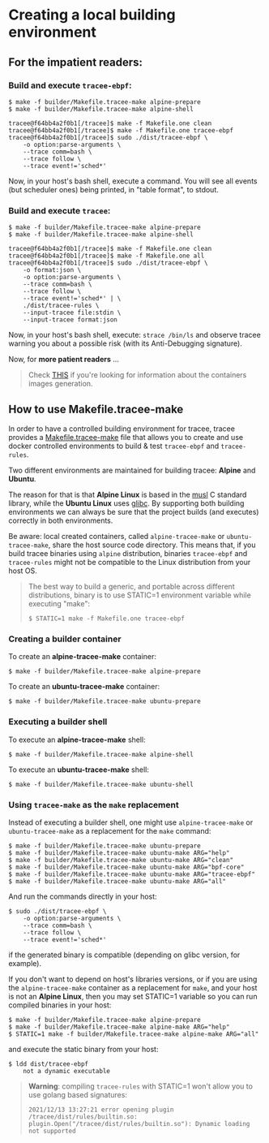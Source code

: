 # Creating a local building environment

## For the **impatient readers**:

### Build and execute `tracee-ebpf`:

```
$ make -f builder/Makefile.tracee-make alpine-prepare
$ make -f builder/Makefile.tracee-make alpine-shell

tracee@f64bb4a2f0b1[/tracee]$ make -f Makefile.one clean
tracee@f64bb4a2f0b1[/tracee]$ make -f Makefile.one tracee-ebpf
tracee@f64bb4a2f0b1[/tracee]$ sudo ./dist/tracee-ebpf \
	-o option:parse-arguments \
	--trace comm=bash \
	--trace follow \
	--trace event!='sched*'
```

Now, in your host's bash shell, execute a command. You will see all events (but
scheduler ones) being printed, in "table format", to stdout.

### Build and execute `tracee`:

```
$ make -f builder/Makefile.tracee-make alpine-prepare
$ make -f builder/Makefile.tracee-make alpine-shell

tracee@f64bb4a2f0b1[/tracee]$ make -f Makefile.one clean
tracee@f64bb4a2f0b1[/tracee]$ make -f Makefile.one all
tracee@f64bb4a2f0b1[/tracee]$ sudo ./dist/tracee-ebpf \
	-o format:json \
	-o option:parse-arguments \
	--trace comm=bash \
	--trace follow \
	--trace event!='sched*' | \
	./dist/tracee-rules \
	--input-tracee file:stdin \
	--input-tracee format:json
```

Now, in your host's bash shell, execute: `strace /bin/ls` and observe tracee
warning you about a possible risk (with its Anti-Debugging signature).

Now, for **more patient readers** ...

> Check [THIS](./containers.md) if you're looking for information about the
> containers images generation.

## How to use **Makefile.tracee-make**

In order to have a controlled building environment for tracee, tracee provides
a [Makefile.tracee-make](../builder/Makefile.tracee-make) file that allows you
to create and use docker controlled environments to build & test `tracee-ebpf`
and `tracee-rules`.

Two different environments are maintained for building tracee: **Alpine** and
**Ubuntu**.

The reason for that is that **Alpine Linux** is based in the
[musl](https://en.wikipedia.org/wiki/Musl) C standard library, while the
**Ubuntu Linux** uses [glibc](https://en.wikipedia.org/wiki/Glibc). By
supporting both building environments we can always be sure that the project
builds (and executes) correctly in both environments.

Be aware: local created containers, called `alpine-tracee-make` or
`ubuntu-tracee-make`, share the host source code directory. This means that, if
you build tracee binaries using `alpine` distribution, binaries `tracee-ebpf`
and `tracee-rules` might not be compatible to the Linux distribution from your
host OS.

> The best way to build a generic, and portable across different distributions,
> binary is to use STATIC=1 environment variable while executing "make":
>
> `$ STATIC=1 make -f Makefile.one tracee-ebpf`

### Creating a builder container

To create an **alpine-tracee-make** container:

```
$ make -f builder/Makefile.tracee-make alpine-prepare
```

To create an **ubuntu-tracee-make** container:

```
$ make -f builder/Makefile.tracee-make ubuntu-prepare
```

### Executing a builder shell

To execute an **alpine-tracee-make** shell:

```
$ make -f builder/Makefile.tracee-make alpine-shell
```

To execute an **ubuntu-tracee-make** shell:

```
$ make -f builder/Makefile.tracee-make ubuntu-shell
```

### Using `tracee-make` as the `make` replacement

Instead of executing a builder shell, one might use `alpine-tracee-make` or
`ubuntu-tracee-make` as a replacement for the `make` command:

```
$ make -f builder/Makefile.tracee-make ubuntu-prepare
$ make -f builder/Makefile.tracee-make ubuntu-make ARG="help"
$ make -f builder/Makefile.tracee-make ubuntu-make ARG="clean"
$ make -f builder/Makefile.tracee-make ubuntu-make ARG="bpf-core"
$ make -f builder/Makefile.tracee-make ubuntu-make ARG="tracee-ebpf"
$ make -f builder/Makefile.tracee-make ubuntu-make ARG="all"
```

And run the commands directly in your host:

```
$ sudo ./dist/tracee-ebpf \
	-o option:parse-arguments \
	--trace comm=bash \
	--trace follow \
	--trace event!='sched*'
```

if the generated binary is compatible (depending on glibc version, for example).

If you don't want to depend on host's libraries versions, or if you are using
the `alpine-tracee-make` container as a replacement for `make`, and your host
is not an **Alpine Linux**, then you may set STATIC=1 variable so you can run
compiled binaries in your host:

```
$ make -f builder/Makefile.tracee-make alpine-prepare
$ make -f builder/Makefile.tracee-make alpine-make ARG="help"
$ STATIC=1 make -f builder/Makefile.tracee-make alpine-make ARG="all"
```

and execute the static binary from your host:

```
$ ldd dist/tracee-ebpf
	not a dynamic executable
```

> **Warning**: compiling `tracee-rules` with STATIC=1 won't allow you to use
> golang based signatures:
>
> ```
> 2021/12/13 13:27:21 error opening plugin /tracee/dist/rules/builtin.so:
> plugin.Open("/tracee/dist/rules/builtin.so"): Dynamic loading not supported
> ```
